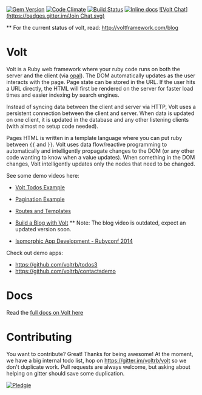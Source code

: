 [![Gem Version](https://badge.fury.io/rb/volt.svg)](http://badge.fury.io/rb/volt)
[![Code Climate](https://codeclimate.com/github/voltrb/volt/badges/gpa.svg)](https://codeclimate.com/github/voltrb/volt)
[![Build Status](http://img.shields.io/travis/voltrb/volt/master.svg?style=flat)](https://travis-ci.org/voltrb/volt)
[![Inline docs](http://inch-ci.org/github/voltrb/volt.svg?branch=master)](http://inch-ci.org/github/voltrb/volt)
[![Volt Chat](https://badges.gitter.im/Join Chat.svg)](https://gitter.im/voltrb/volt)

** For the current status of volt, read: http://voltframework.com/blog

# Volt

Volt is a Ruby web framework where your ruby code runs on both the server and the client (via [opal](https://github.com/opal/opal)).  The DOM automatically updates as the user interacts with the page. Page state can be stored in the URL. If the user hits a URL directly, the HTML will first be rendered on the server for faster load times and easier indexing by search engines.

Instead of syncing data between the client and server via HTTP, Volt uses a persistent connection between the client and server. When data is updated on one client, it is updated in the database and any other listening clients (with almost no setup code needed).

Pages HTML is written in a template language where you can put ruby between ```{{``` and ```}}```.  Volt uses data flow/reactive programming to automatically and intelligently propagate changes to the DOM (or any other code wanting to know when a value updates).  When something in the DOM changes, Volt intelligently updates only the nodes that need to be changed.

See some demo videos here:
- [Volt Todos Example](https://www.youtube.com/watch?v=Tg-EtRnMz7o)
- [Pagination Example](https://www.youtube.com/watch?v=1uanfzMLP9g)
- [Routes and Templates](https://www.youtube.com/watch?v=1yNMP3XR6jU)
- [Build a Blog with Volt](https://www.youtube.com/watch?v=c478sMlhx1o)
** Note: The blog video is outdated, expect an updated version soon.

- [Isomorphic App Development - Rubyconf 2014](https://www.youtube.com/watch?v=7i6AL7Walc4)

Check out demo apps:
 - https://github.com/voltrb/todos3
 - https://github.com/voltrb/contactsdemo


# Docs

Read the [full docs on Volt here](http://voltframework.com/docs)

# Contributing

You want to contribute?  Great!  Thanks for being awesome!  At the moment, we have a big internal todo list, hop on https://gitter.im/voltrb/volt so we don't duplicate work.  Pull requests are always welcome, but asking about helping on gitter should save some duplication.

[![Pledgie](https://pledgie.com/campaigns/26731.png?skin_name=chrome)](https://pledgie.com/campaigns/26731)



